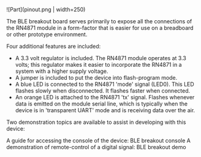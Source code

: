 ![Part](pinout.png | width=250)

The BLE breakout board serves primarily to expose all the connections of the RN4871 module in a form-factor that is easier for use on a breadboard or other prototype environment.

Four additional features are included:

* A 3.3 volt regulator is included.  The RN4871 module operates at 3.3 volts; this regulator makes it easier to incorporate the RN4871 in a system with a higher supply voltage.
* A jumper is included to put the device into flash-program mode.
* A blue LED is connected to the RN4871 'mode' signal (LED0).  This LED flashes slowly when disconnected.  It flashes faster when connected.
* An orange LED is attached to the RN4871 'tx' signal.  Flashes whenever data is emitted on the module serial line, which is typically when the device is in 'transparent UART' mode and is receiving data over the air.

Two demonstration topics are available to assist in developing with this device:

A guide for accessing the console of the device: BLE breakout console
A demonstration of remote-control of a digital signal: BLE breakout demo
